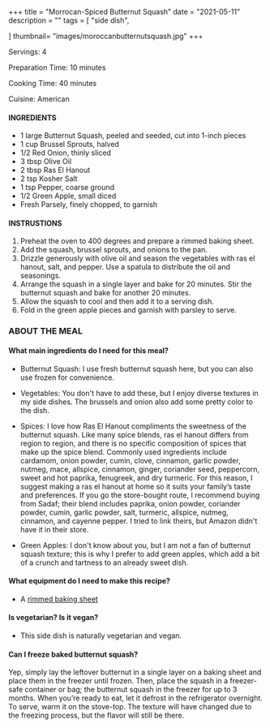 +++
title = "Morrocan-Spiced Butternut Squash"
date = "2021-05-11"
description = ""
tags = [
    "side dish",
 
]
thumbnail= "images/moroccanbutternutsquash.jpg"
+++

Servings: 4 <!--more-->

Preparation Time: 10 minutes 

Cooking Time: 40 minutes 

Cuisine: American

#### INGREDIENTS 

* 1 large Butternut Squash, peeled and seeded, cut into 1-inch pieces
* 1 cup Brussel Sprouts, halved
* 1/2 Red Onion, thinly sliced 
* 3 tbsp Olive Oil 
* 2 tbsp Ras El Hanout 
* 2 tsp Kosher Salt 
* 1 tsp Pepper, coarse ground 
* 1/2 Green Apple, small diced  
* Fresh Parsely, finely chopped, to garnish 
  
#### INSTRUSTIONS

1. Preheat the oven to 400 degrees and prepare a rimmed baking sheet. 
2. Add the squash, brussel sprouts, and onions to the pan. 
3. Drizzle generously with olive oil and season the vegetables with ras el hanout, salt, and pepper. Use a spatula to distribute the oil and seasonings. 
4. Arrange the squash in a single layer and bake for 20 minutes. Stir the butternut squash and bake for another 20 minutes. 
5. Allow the squash to cool and then add it to a serving dish. 
6. Fold in the green apple pieces and garnish with parsley to serve. 
 
### ABOUT THE MEAL

#### What main ingredients do I need for this meal?

* Butternut Squash: I use fresh butternut squash here, but you can also use frozen for convenience.  

* Vegetables: You don't have to add these, but I enjoy diverse textures in my side dishes. The brussels and onion also add some pretty color to the dish. 

* Spices: I love how Ras El Hanout compliments the sweetness of the butternut squash. Like many spice blends, ras el hanout differs from region to region, and there is no specific composition of spices that make up the spice blend. Commonly used ingredients include cardamom, onion powder, cumin, clove, cinnamon, garlic powder, nutmeg, mace, allspice, cinnamon, ginger, coriander seed, peppercorn, sweet and hot paprika, fenugreek, and dry turmeric. For this reason, I suggest making a ras el hanout at home so it suits your family’s taste and preferences. If you go the store-bought route, I recommend buying from Sadaf; their blend includes paprika, onion powder, coriander powder, cumin, garlic powder, salt, turmeric, allspice, nutmeg, cinnamon, and cayenne pepper. I tried to link theirs, but Amazon didn't have it in their store. 

* Green Apples: I don't know about you, but I am not a fan of butternut squash texture; this is why I prefer to add green apples, which add a bit of a crunch and tartness to an already sweet dish. 

#### What equipment do I need to make this recipe?

* A [rimmed baking sheet](https://amzn.to/3uG5Mdg) 

#### Is vegetarian? Is it vegan?

* This side dish is naturally vegetarian and vegan. 

#### Can I freeze baked butternut squash?

Yep, simply lay the leftover butternut in a single layer on a baking sheet and place them in the freezer until frozen. Then, place the squash in a freezer-safe container or bag; the butternut squash in the freezer for up to 3 months. When you’re ready to eat, let it defrost in the refrigerator overnight. To serve, warm it on the stove-top. The texture will have changed due to the freezing process, but the flavor will still be there. 
